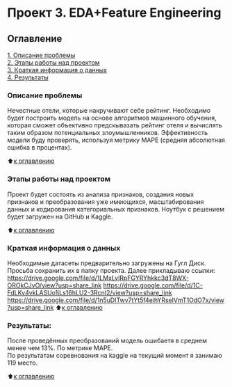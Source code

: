 # Проект 3. EDA+Feature Engineering

## Оглавление  
[1. Описание проблемы](.README.md#Описание-проблемы)  
[2. Этапы работы над проектом](.README.md#Этапы-работы-над-проектом)  
[3. Краткая информация о данных](.README.md#Краткая-информация-о-данных)  
[4. Результаты](.README.md#Результаты)    

### Описание проблемы   
Нечестные отели, которые накручивают себе рейтинг. 
Необходимо будет построить модель на основе алгоритмов машинного обучения, которая сможет объективно предскывазать рейтинг отеля и вычислять таким образом потенциальных злоумышленников.
Эффективность модели буду проверять, используя метрику МАРЕ (средняя абсолютная ошибка в процентах).

:arrow_up:[к оглавлению](.README.md#Оглавление)

### Этапы работы над проектом
Проект будет состоять из анализа признаков, создания новых признаков и преобразования уже имеющихся, масштабирования данных и кодирования категориальных признаков.
Ноутбук с решением будет загружен на GitHub и Kaggle.

:arrow_up:[к оглавлению](.README.md#Оглавление)

### Краткая информация о данных
Необходимые датасеты предварительно загружены на Гугл Диск.
Просьба сохранить их в папку проекта. Далее прикладываю ссылки:
https://drive.google.com/file/d/1LMxLvlRpFGYRYhkkc3dT8WX-OROkCJvO/view?usp=share_link
https://drive.google.com/file/d/1C-FdLKv4vkLASUo1iLs16hLU2-3RcnI2/view?usp=share_link
https://drive.google.com/file/d/1n5uDITwv7tYt5f4eihYRselVmT1OdO7x/view?usp=share_link
:arrow_up:[к оглавлению](.README.md#Оглавление)


### Результаты:
После проведённых преобразований модель ошибаетя в среднем менее чем 13%. По метрике МАРЕ.  
По результатам соревнования на kaggle на текущий момент я занимаю 119 место.

:arrow_up:[к оглавлению](.README.md#Оглавление)